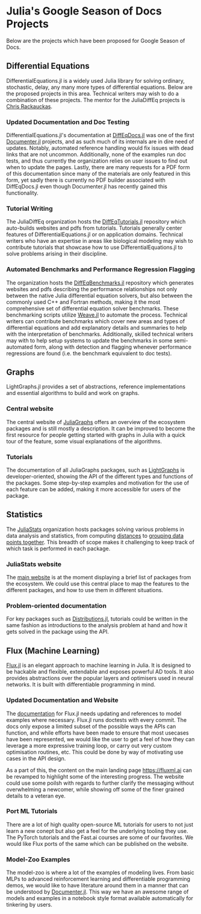 # Julia's Google Season of Docs Projects

Below are the projects which have been proposed for Google Season of Docs.

## Differential Equations

DifferentialEquations.jl is a widely used Julia library for solving ordinary, stochastic, delay, any many more types of differential equations. Below are the proposed projects in this area. Technical writers may wish to do a combination of these projects. The mentor for the JuliaDiffEq projects is [Chris Rackauckas](https://github.com/ChrisRackauckas).

### Updated Documentation and Doc Testing

DifferentialEquations.jl's documentation at [DiffEqDocs.jl](https://github.com/JuliaDiffEq/DiffEqDocs.jl) was one of the first [Documenter.jl](https://github.com/JuliaDocs/Documenter.jl) projects, and as such much of its internals are in dire need of updates. Notably, automated reference handling would fix issues with dead links that are not uncommon. Additionally, none of the examples run doc tests, and thus currently the organization relies on user issues to find out when to update the pages. Lastly, there are many requests for a PDF form of this documentation since many of the materials are only featured in this form, yet sadly there is currently no PDF builder associated with DiffEqDocs.jl even though Documenter.jl has recently gained this functionality.

### Tutorial Writing

The JuliaDiffEq organization hosts the [DiffEqTutorials.jl](https://github.com/JuliaDiffEq/DiffEqTutorials.jl) repository which auto-builds websites and pdfs from tutorials. Tutorials generally center features of DifferentialEquations.jl or on application domains. Technical writers who have an expertise in areas like biological modeling may wish to contribute tutorials that showcase how to use DifferentialEquations.jl to solve problems arising in their discipline.

### Automated Benchmarks and Performance Regression Flagging

The organization hosts the [DiffEqBenchmarks.jl](https://github.com/JuliaDiffEq/DiffEqBenchmarks.jl) repository which generates websites and pdfs describing the performance relationships not only between the native Julia differential equation solvers, but also between the commonly used C++ and Fortran methods, making it the most comprehensive set of differential equation solver benchmarks. These benchmarking scripts utilize [Weave.jl](https://github.com/mpastell/Weave.jl) to automate the process. Technical writers can contribute benchmarks which cover new areas and types of differential equations and add explanatory details and summaries to help with the interpretation of benchmarks. Additionally, skilled technical writers may with to help setup systems to update the benchmarks in some semi-automated form, along with detection and flagging whenever performance regressions are found (i.e. the benchmark equivalent to doc tests).

## Graphs

LightGraphs.jl provides a set of abstractions, reference implementations and essential algorithms to build and work on graphs.

### Central website

The central website of [JuliaGraphs](https://juliagraphs.github.io/) offers an overview of the ecosystem packages and is still mostly a description. It can be improved to become the first resource for people getting started with graphs in Julia with a quick tour of the feature, some visual explanations of the algorithms.

### Tutorials

The documentation of all JuliaGraphs packages, such as [LightGraphs](https://juliagraphs.github.io/LightGraphs.jl/latest/) is developer-oriented, showing the API of the different types and functions of the packages.
Some step-by-step examples and motivation for the use of each feature can be added, making it more accessible for users of the package.

## Statistics

The [JuliaStats](https://github.com/juliastats) organization hosts packages solving various problems in data analysis and statistics, from computing [distances](https://github.com/JuliaStats/Distances.jl/) to [grouping data points together](http://juliastats.github.io/Clustering.jl/stable).
This breadth of scope makes it challenging to keep track of which task is performed in each package.

### JuliaStats website

The [main website](http://juliastats.github.io) is at the moment displaying a brief list of packages from the ecosystem. We could use this central place to map the features to the different packages, and how to use them in different situations.

### Problem-oriented documentation

For key packages such as [Distributions.jl](https://juliastats.github.io/Distributions.jl/stable), tutorials could be written in the same fashion as introductions to the analysis problem at hand and how it gets solved in the package using the API.

## Flux (Machine Learning)

[Flux.jl](https://github.com/FluxML/Flux.jl) is an elegant approach to machine learning in Julia. It is designed to be hackable and flexible, extendable and exposes powerful AD tools. It also provides abstractions over the popular layers and optimisers used in neural networks. It is built with differentiable programming in mind.

### Updated Documentation and Website

The [documentation](https://fluxml.ai/Flux.jl/stable/) for Flux.jl needs updating and references to model examples where necessary. Flux.jl runs doctests with every commit. The docs only expose a limited subset of the possible ways the APIs can function, and while efforts have been made to ensure that most usecases have been represented, we would like the user to get a feel of how they can leverage a more expressive training loop, or carry out very custom optimisation routines, etc. This could be done by way of motivating use cases in the API design.

As a part of this, the content on the main landing page https://fluxml.ai can be revamped to highlight some of the interesting progress. The website could use some poilsh with regards to further clarify the messaging without overwhelming a newcomer, while showing off some of the finer grained details to a veteran eye.

### Port ML Tutorials

There are a lot of high quality open-source ML tutorials for users to not just learn a new conept but also get a feel for the underlying tooling they use. The PyTorch tutorials and the Fast.ai courses are some of our favorites. We would like Flux ports of the same which can be published on the website.

### Model-Zoo Examples

The model-zoo is where a lot of the examples of modeling lives. From basic MLPs to advanced reinforcement learning and differentiable programming demos, we would like to have literature around them in a manner that can be understood by [Documenter.jl](https://github.com/JuliaDocs/Documenter.jl). This way we have an awesome range of models and examples in a notebook style format available automatically for tinkering by users.